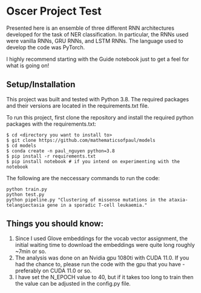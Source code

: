 # Oscer Project Test
Presented here is an ensemble of three different RNN architectures developed for the task of NER classification. In particular, the RNNs used were vanilla RNNs, GRU RNNs, and LSTM RNNs. The language used to develop the code was PyTorch. 

I highly recommend starting with the Guide notebook just to get a feel for what is going on! 

## Setup/Installation

This project was built and tested with Python 3.8. The required packages and their versions are located in the requirements.txt file. 

To run this project, first clone the repository and install the required python packages with the requirements.txt:

```
$ cd <directory you want to install to>
$ git clone https://github.com/mathematicsofpaul/models
$ cd models
$ conda create -n paul_nguyen python=3.8 
$ pip install -r requirements.txt 
$ pip install notebook # if you intend on experimenting with the notebook 
```

The following are the neccessary commands to run the code: 

```
python train.py 
python test.py
python pipeline.py "Clustering of missense mutations in the ataxia-telangiectasia gene in a sporadic T-cell leukaemia." 
```
## Things you should know: 

1. Since I used Glove embeddings for the vocab vector assignment, the initial waiting time to download the embeddings were quite long roughly ~7min or so. 
2. The analysis was done on an Nvidia gpu 1080ti with CUDA 11.0. If you had the chance to, please run the code with the gpu that you have - preferably on CUDA 11.0 or so.
3. I have set the N_EPOCH value to 40, but if it takes too long to train then the value can be adjusted in the config.py file.    


